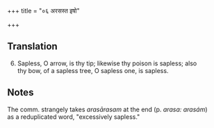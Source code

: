 +++
title = "०६ अरसस्त इषो"

+++
## Translation
6. Sapless, O arrow, is thy tip; likewise thy poison is sapless; also  
thy bow, of a sapless tree, O sapless one, is sapless.

## Notes
The comm. strangely takes *arasārasam* at the end (p. *arasa: arasám*)  
as a reduplicated word, "excessively sapless."
